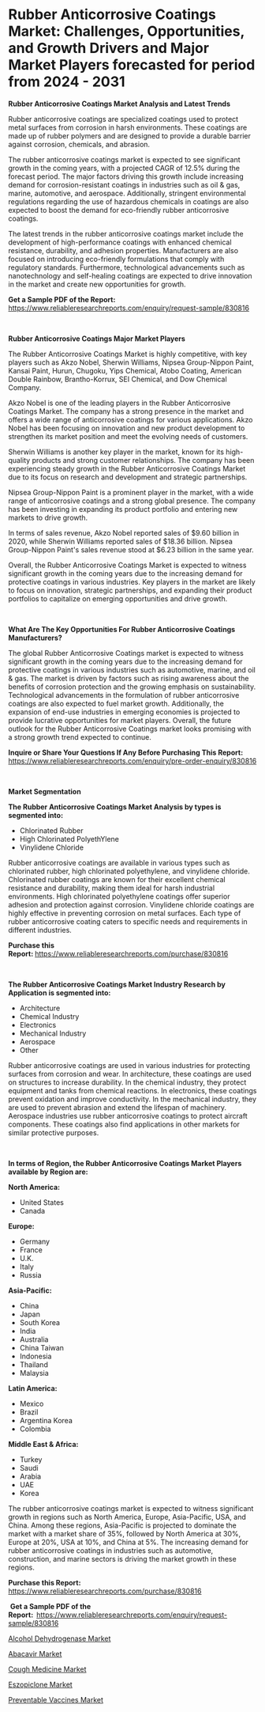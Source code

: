 <p><h1>Rubber Anticorrosive Coatings Market: Challenges, Opportunities, and Growth Drivers and Major Market Players forecasted for period from 2024 - 2031</h1></p><p><strong>Rubber Anticorrosive Coatings Market Analysis and Latest Trends</strong></p>
<p><p>Rubber anticorrosive coatings are specialized coatings used to protect metal surfaces from corrosion in harsh environments. These coatings are made up of rubber polymers and are designed to provide a durable barrier against corrosion, chemicals, and abrasion.</p><p>The rubber anticorrosive coatings market is expected to see significant growth in the coming years, with a projected CAGR of 12.5% during the forecast period. The major factors driving this growth include increasing demand for corrosion-resistant coatings in industries such as oil & gas, marine, automotive, and aerospace. Additionally, stringent environmental regulations regarding the use of hazardous chemicals in coatings are also expected to boost the demand for eco-friendly rubber anticorrosive coatings.</p><p>The latest trends in the rubber anticorrosive coatings market include the development of high-performance coatings with enhanced chemical resistance, durability, and adhesion properties. Manufacturers are also focused on introducing eco-friendly formulations that comply with regulatory standards. Furthermore, technological advancements such as nanotechnology and self-healing coatings are expected to drive innovation in the market and create new opportunities for growth.</p></p>
<p><strong>Get a Sample PDF of the Report:&nbsp;</strong> <a href="https://www.reliableresearchreports.com/enquiry/request-sample/830816">https://www.reliableresearchreports.com/enquiry/request-sample/830816</a></p>
<p>&nbsp;</p>
<p><strong>Rubber Anticorrosive Coatings Major Market Players</strong></p>
<p><p>The Rubber Anticorrosive Coatings Market is highly competitive, with key players such as Akzo Nobel, Sherwin Williams, Nipsea Group-Nippon Paint, Kansai Paint, Hurun, Chugoku, Yips Chemical, Atobo Coating, American Double Rainbow, Brantho-Korrux, SEI Chemical, and Dow Chemical Company.</p><p>Akzo Nobel is one of the leading players in the Rubber Anticorrosive Coatings Market. The company has a strong presence in the market and offers a wide range of anticorrosive coatings for various applications. Akzo Nobel has been focusing on innovation and new product development to strengthen its market position and meet the evolving needs of customers.</p><p>Sherwin Williams is another key player in the market, known for its high-quality products and strong customer relationships. The company has been experiencing steady growth in the Rubber Anticorrosive Coatings Market due to its focus on research and development and strategic partnerships.</p><p>Nipsea Group-Nippon Paint is a prominent player in the market, with a wide range of anticorrosive coatings and a strong global presence. The company has been investing in expanding its product portfolio and entering new markets to drive growth.</p><p>In terms of sales revenue, Akzo Nobel reported sales of $9.60 billion in 2020, while Sherwin Williams reported sales of $18.36 billion. Nipsea Group-Nippon Paint's sales revenue stood at $6.23 billion in the same year.</p><p>Overall, the Rubber Anticorrosive Coatings Market is expected to witness significant growth in the coming years due to the increasing demand for protective coatings in various industries. Key players in the market are likely to focus on innovation, strategic partnerships, and expanding their product portfolios to capitalize on emerging opportunities and drive growth.</p></p>
<p>&nbsp;</p>
<p><strong>What Are The Key Opportunities For Rubber Anticorrosive Coatings Manufacturers?</strong></p>
<p><p>The global Rubber Anticorrosive Coatings market is expected to witness significant growth in the coming years due to the increasing demand for protective coatings in various industries such as automotive, marine, and oil & gas. The market is driven by factors such as rising awareness about the benefits of corrosion protection and the growing emphasis on sustainability. Technological advancements in the formulation of rubber anticorrosive coatings are also expected to fuel market growth. Additionally, the expansion of end-use industries in emerging economies is projected to provide lucrative opportunities for market players. Overall, the future outlook for the Rubber Anticorrosive Coatings market looks promising with a strong growth trend expected to continue.</p></p>
<p><strong>Inquire or Share Your Questions If Any Before Purchasing This Report:</strong> <a href="https://www.reliableresearchreports.com/enquiry/pre-order-enquiry/830816">https://www.reliableresearchreports.com/enquiry/pre-order-enquiry/830816</a></p>
<p>&nbsp;</p>
<p><strong>Market Segmentation</strong></p>
<p><strong>The Rubber Anticorrosive Coatings Market Analysis by types is segmented into:</strong></p>
<p><ul><li>Chlorinated Rubber</li><li>High Chlorinated PolyethYlene</li><li>Vinylidene Chloride</li></ul></p>
<p><p>Rubber anticorrosive coatings are available in various types such as chlorinated rubber, high chlorinated polyethylene, and vinylidene chloride. Chlorinated rubber coatings are known for their excellent chemical resistance and durability, making them ideal for harsh industrial environments. High chlorinated polyethylene coatings offer superior adhesion and protection against corrosion. Vinylidene chloride coatings are highly effective in preventing corrosion on metal surfaces. Each type of rubber anticorrosive coating caters to specific needs and requirements in different industries.</p></p>
<p><strong>Purchase this Report:&nbsp;</strong><a href="https://www.reliableresearchreports.com/purchase/830816">https://www.reliableresearchreports.com/purchase/830816</a></p>
<p>&nbsp;</p>
<p><strong>The Rubber Anticorrosive Coatings Market Industry Research by Application is segmented into:</strong></p>
<p><ul><li>Architecture</li><li>Chemical Industry</li><li>Electronics</li><li>Mechanical Industry</li><li>Aerospace</li><li>Other</li></ul></p>
<p><p>Rubber anticorrosive coatings are used in various industries for protecting surfaces from corrosion and wear. In architecture, these coatings are used on structures to increase durability. In the chemical industry, they protect equipment and tanks from chemical reactions. In electronics, these coatings prevent oxidation and improve conductivity. In the mechanical industry, they are used to prevent abrasion and extend the lifespan of machinery. Aerospace industries use rubber anticorrosive coatings to protect aircraft components. These coatings also find applications in other markets for similar protective purposes.</p></p>
<p>&nbsp;</p>
<p><strong>In terms of Region, the Rubber Anticorrosive Coatings Market Players available by Region are:</strong></p>
<p>
    <p> <strong> North America: </strong>
        <ul>
            <li>United States</li>
            <li>Canada</li>
        </ul>
        </p> 
    <p> <strong> Europe: </strong>
        <ul>
            <li>Germany</li>
            <li>France</li>
            <li>U.K.</li>
            <li>Italy</li>
            <li>Russia</li>
        </ul>
        </p> 
    <p> <strong> Asia-Pacific: </strong>
        <ul>
            <li>China</li>
            <li>Japan</li>
            <li>South Korea</li>
            <li>India</li>
            <li>Australia</li>
            <li>China Taiwan</li>
            <li>Indonesia</li>
            <li>Thailand</li>
            <li>Malaysia</li>
        </ul>
        </p> 
    <p> <strong> Latin America: </strong>
        <ul>
            <li>Mexico</li>
            <li>Brazil</li>
            <li>Argentina Korea</li>
            <li>Colombia</li>
        </ul>
        </p> 
    <p> <strong> Middle East & Africa: </strong>
        <ul>
            <li>Turkey</li>
            <li>Saudi</li>
            <li>Arabia</li>
            <li>UAE</li>
            <li>Korea</li>
        </ul>
    </p>
    </p>
<p><p>The rubber anticorrosive coatings market is expected to witness significant growth in regions such as North America, Europe, Asia-Pacific, USA, and China. Among these regions, Asia-Pacific is projected to dominate the market with a market share of 35%, followed by North America at 30%, Europe at 20%, USA at 10%, and China at 5%. The increasing demand for rubber anticorrosive coatings in industries such as automotive, construction, and marine sectors is driving the market growth in these regions.</p></p>
<p><strong>Purchase this Report: </strong><a href="https://www.reliableresearchreports.com/purchase/830816">https://www.reliableresearchreports.com/purchase/830816</a></p>
<p>&nbsp;<strong>Get a Sample PDF of the Report:&nbsp;&nbsp;</strong><a href="https://www.reliableresearchreports.com/enquiry/request-sample/830816">https://www.reliableresearchreports.com/enquiry/request-sample/830816</a></p>
<p><strong></strong></p>
<p><p><a href="https://medium.com/@arelystamm545/alcohol-dehydrogenase-market-outlook-industry-overview-and-forecast-2024-to-2031-245fa56dfd0f">Alcohol Dehydrogenase Market</a></p><p><a href="https://medium.com/@arelystamm545/abacavir-market-trends-and-market-analysis-forecasted-for-period-2024-2031-5ef773cddb58">Abacavir Market</a></p><p><a href="https://medium.com/@aliyastokes45656/cough-medicine-market-size-cagr-trends-2024-2030-3c107634a7fe">Cough Medicine Market</a></p><p><a href="https://medium.com/@arelystamm545/eszopiclone-market-outlook-industry-overview-and-forecast-2024-to-2031-b1f5db041385">Eszopiclone Market</a></p><p><a href="https://medium.com/@arelystamm545/preventable-vaccines-market-size-reveals-the-best-marketing-channels-in-global-industry-5890c7399523">Preventable Vaccines Market</a></p></p>